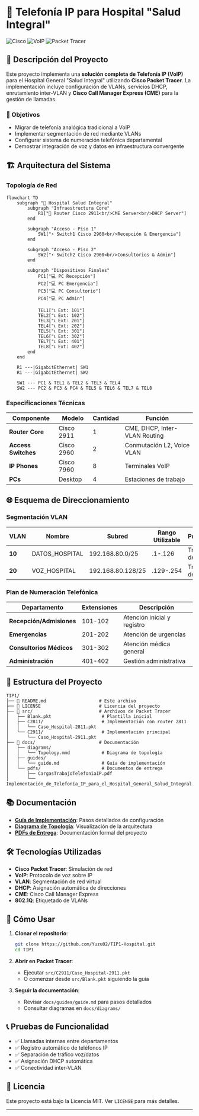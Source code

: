# 🏥 Telefonía IP para Hospital "Salud Integral"

![Cisco](https://img.shields.io/badge/Cisco-1BA0D7?style=for-the-badge&logo=cisco&logoColor=white)
![VoIP](https://img.shields.io/badge/VoIP-FF6B35?style=for-the-badge&logo=voip&logoColor=white)
![Packet Tracer](https://img.shields.io/badge/Packet_Tracer-1BA0D7?style=for-the-badge&logo=cisco&logoColor=white)

## 📖 Descripción del Proyecto

Este proyecto implementa una **solución completa de Telefonía IP (VoIP)** para el Hospital General "Salud Integral" utilizando **Cisco Packet Tracer**. La implementación incluye configuración de VLANs, servicios DHCP, enrutamiento inter-VLAN y **Cisco Call Manager Express (CME)** para la gestión de llamadas.

### 🎯 Objetivos

- Migrar de telefonía analógica tradicional a VoIP
- Implementar segmentación de red mediante VLANs
- Configurar sistema de numeración telefónica departamental
- Demostrar integración de voz y datos en infraestructura convergente

## 🏗️ Arquitectura del Sistema

### Topología de Red

```mermaid
flowchart TD
    subgraph "🏥 Hospital Salud Integral"
        subgraph "Infraestructura Core"
            R1["🔧 Router Cisco 2911<br/>CME Server<br/>DHCP Server"]
        end
        
        subgraph "Acceso - Piso 1"
            SW1["⚡ Switch1 Cisco 2960<br/>Recepción & Emergencia"]
        end
        
        subgraph "Acceso - Piso 2"  
            SW2["⚡ Switch2 Cisco 2960<br/>Consultorios & Admin"]
        end
        
        subgraph "Dispositivos Finales"
            PC1["💻 PC Recepción"]
            PC2["💻 PC Emergencia"] 
            PC3["💻 PC Consultorio"]
            PC4["💻 PC Admin"]
            
            TEL1["📞 Ext: 101"]
            TEL2["📞 Ext: 102"]
            TEL3["📞 Ext: 201"] 
            TEL4["📞 Ext: 202"]
            TEL5["📞 Ext: 301"]
            TEL6["📞 Ext: 302"]
            TEL7["📞 Ext: 401"]
            TEL8["📞 Ext: 402"]
        end
    end
    
    R1 ---|GigabitEthernet| SW1
    R1 ---|GigabitEthernet| SW2
    
    SW1 --- PC1 & TEL1 & TEL2 & TEL3 & TEL4
    SW2 --- PC2 & PC3 & PC4 & TEL5 & TEL6 & TEL7 & TEL8
```

### Especificaciones Técnicas

| Componente | Modelo | Cantidad | Función |
|-----------|---------|----------|---------|
| **Router Core** | Cisco 2911 | 1 | CME, DHCP, Inter-VLAN Routing |
| **Access Switches** | Cisco 2960 | 2 | Conmutación L2, Voice VLAN |
| **IP Phones** | Cisco 7960 | 8 | Terminales VoIP |
| **PCs** | Desktop | 4 | Estaciones de trabajo |

## 🌐 Esquema de Direccionamiento

### Segmentación VLAN

| VLAN | Nombre | Subred | Rango Utilizable | Propósito |
|------|--------|--------|------------------|-----------|
| **10** | DATOS_HOSPITAL | 192.168.80.0/25 | .1-.126 | Tráfico de datos |
| **20** | VOZ_HOSPITAL | 192.168.80.128/25 | .129-.254 | Tráfico de voz |

### Plan de Numeración Telefónica

| Departamento | Extensiones | Descripción |
|-------------|-------------|-------------|
| **Recepción/Admisiones** | 101-102 | Atención inicial y registro |
| **Emergencias** | 201-202 | Atención de urgencias |
| **Consultorios Médicos** | 301-302 | Atención médica general |
| **Administración** | 401-402 | Gestión administrativa |

## 📁 Estructura del Proyecto

```plaintext
TIP1/
├── 📄 README.md                    # Este archivo
├── 📄 LICENSE                      # Licencia del proyecto
├── 📁 src/                         # Archivos de Packet Tracer
│   ├── Blank.pkt                   # Plantilla inicial
│   ├── C2811/                      # Implementación con router 2811
│   │   └── Caso_Hospital-2811.pkt
│   └── C2911/                      # Implementación principal
│       └── Caso_Hospital-2911.pkt
├── 📁 docs/                        # Documentación
│   ├── diagrams/
│   │   └── Topology.mmd            # Diagrama de topología
│   ├── guides/
│   │   └── guide.md                # Guía de implementación
│   └── pdfs/                       # Documentos de entrega
│       ├── CargasTrabajoTelefoniaIP.pdf
│       └── Implementación_de_Telefonía_IP_para_el_Hospital_General_Salud_Integral.pdf
```

## 📚 Documentación

- **[Guía de Implementación](docs/guides/guide.md)**: Pasos detallados de configuración
- **[Diagrama de Topología](docs/diagrams/Topology.mmd)**: Visualización de la arquitectura
- **[PDFs de Entrega](docs/pdfs/)**: Documentación formal del proyecto

## 🛠️ Tecnologías Utilizadas

- **Cisco Packet Tracer**: Simulación de red
- **VoIP**: Protocolo de voz sobre IP
- **VLAN**: Segmentación de red virtual
- **DHCP**: Asignación automática de direcciones
- **CME**: Cisco Call Manager Express
- **802.1Q**: Etiquetado de VLANs

## 🚀 Cómo Usar

1. **Clonar el repositorio**:

   ```bash
   git clone https://github.com/Yuzu02/TIP1-Hospital.git
   cd TIP1
   ```

2. **Abrir en Packet Tracer**:
   - Ejecutar `src/C2911/Caso_Hospital-2911.pkt`
   - O comenzar desde `src/Blank.pkt` siguiendo la guía

3. **Seguir la documentación**:
   - Revisar `docs/guides/guide.md` para pasos detallados
   - Consultar diagramas en `docs/diagrams/`

## 📞 Pruebas de Funcionalidad

- ✅ Llamadas internas entre departamentos
- ✅ Registro automático de teléfonos IP
- ✅ Separación de tráfico voz/datos
- ✅ Asignación DHCP automática
- ✅ Conectividad inter-VLAN

## 📄 Licencia

Este proyecto está bajo la Licencia MIT. Ver `LICENSE` para más detalles.

---
